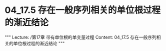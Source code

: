 # 04_17.5 存在一般序列相关的单位根过程的渐近结论

"""
Lecture: /第17章 带有单位根的单变量过程
Content: 04_17.5 存在一般序列相关的单位根过程的渐近结论
"""

